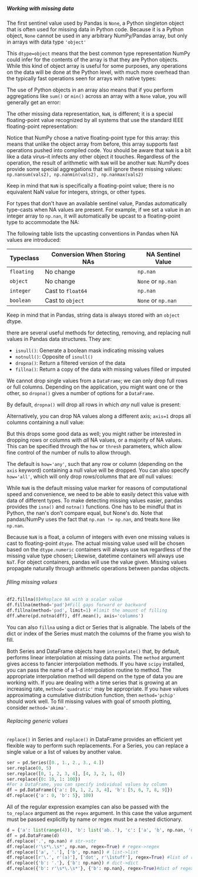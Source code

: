 ##### Working with missing data

The first sentinel value used by Pandas is ``None``, a Python singleton object that is often used for missing data in Python code.
Because it is a Python object, ``None`` cannot be used in any arbitrary NumPy/Pandas array, but only in arrays with data type ``'object'`` 

This ``dtype=object`` means that the best common type representation NumPy could infer for the contents of the array is that they are Python objects.
While this kind of object array is useful for some purposes, any operations on the data will be done at the Python level, with much more overhead than the typically fast operations seen for arrays with native types:

The use of Python objects in an array also means that if you perform aggregations like ``sum()`` or ``min()`` across an array with a ``None`` value, you will generally get an error:


The other missing data representation, ``NaN``, is different; it is a special floating-point value recognized by all systems that use the standard IEEE floating-point representation:

Notice that NumPy chose a native floating-point type for this array: this means that unlike the object array from before, this array supports fast operations pushed into compiled code.
You should be aware that ``NaN`` is a bit like a data virus–it infects any other object it touches.
Regardless of the operation, the result of arithmetic with ``NaN`` will be another ``NaN``:
NumPy does provide some special aggregations that will ignore these missing values:
`np.nansum(vals2), np.nanmin(vals2), np.nanmax(vals2)`

Keep in mind that ``NaN`` is specifically a floating-point value; there is no equivalent NaN value for integers, strings, or other types.

For types that don't have an available sentinel value, Pandas automatically type-casts when NA values are present.
For example, if we set a value in an integer array to ``np.nan``, it will automatically be upcast to a floating-point type to accommodate the NA:

The following table lists the upcasting conventions in Pandas when NA values are introduced:

| Typeclass    | Conversion When Storing NAs | NA Sentinel Value      |
| ------------ | --------------------------- | ---------------------- |
| ``floating`` | No change                   | ``np.nan``             |
| ``object``   | No change                   | ``None`` or ``np.nan`` |
| ``integer``  | Cast to ``float64``         | ``np.nan``             |
| ``boolean``  | Cast to ``object``          | ``None`` or ``np.nan`` |

Keep in mind that in Pandas, string data is always stored with an ``object`` dtype.

there are several useful methods for detecting, removing, and replacing null values in Pandas data structures.
They are:

- ``isnull()``: Generate a boolean mask indicating missing values
- ``notnull()``: Opposite of ``isnull()``
- ``dropna()``: Return a filtered version of the data
- ``fillna()``: Return a copy of the data with missing values filled or imputed

We cannot drop single values from a ``DataFrame``; we can only drop full rows or full columns.
Depending on the application, you might want one or the other, so ``dropna()`` gives a number of options for a ``DataFrame``.

By default, ``dropna()`` will drop all rows in which *any* null value is present:

Alternatively, you can drop NA values along a different axis; ``axis=1`` drops all columns containing a null value:

But this drops some good data as well; you might rather be interested in dropping rows or columns with *all* NA values, or a majority of NA values.
This can be specified through the ``how`` or ``thresh`` parameters, which allow fine control of the number of nulls to allow through.

The default is ``how='any'``, such that any row or column (depending on the ``axis`` keyword) containing a null value will be dropped.
You can also specify ``how='all'``, which will only drop rows/columns that are *all* null values:

 While `NaN` is the default missing value marker for reasons of computational speed and convenience, we need to be able to easily detect this value with data of different types. To make detecting missing values easier, pandas provides the `isna()` and `notna()` functions. One has to be mindful that in Python, the nan's don’t compare equal, but None's do. Note that pandas/NumPy uses the fact that `np.nan != np.nan`, and treats `None` like `np.nan`.

Because `NaN` is a float, a column of integers with even one missing values is cast to floating-point `dtype`. The actual missing value used will be chosen based on the `dtype.numeric` containers will always use `NaN` regardless of the missing value type chosen; Likewise, datetime containers will always use `NaT`. For object containers, pandas will use the value given. Missing values propagate naturally through arithmetic operations between pandas objects.

###### filling missing values

```python
df2.fillna(0)#Replace NA with a scalar value
df.fillna(method='pad')#Fill gaps forward or backward
df.fillna(method='pad', limit=1) #limit the amount of filling
dff.where(pd.notna(dff), dff.mean(), axis='columns')
```

You can also `fillna` using a dict or Series that is alignable. The labels of the dict or index of the Series must match the columns of the frame you wish to fill. 

Both Series and DataFrame objects have `interpolate()` that, by default, performs linear interpolation at missing data points. The `method` argument gives access to fancier interpolation methods. If you have `scipy` installed, you can pass the name of a 1-d interpolation routine to method. The appropriate interpolation method will depend on the type of data you are working with. If you are dealing with a time series that is growing at an increasing rate, `method='quadratic'` may be appropriate. If you have values approximating a cumulative distribution function, then `method='pchip'` should work well. To fill missing values with goal of smooth plotting, consider `method='akima'`.

###### Replacing generic values

`replace()` in Series and `replace()` in DataFrame provides an efficient yet flexible way to perform such replacements. For a Series, you can replace a single value or a list of values by another value.

```python
ser = pd.Series([0., 1., 2., 3., 4.])
ser.replace(0, 5)
ser.replace([0, 1, 2, 3, 4], [4, 3, 2, 1, 0])
ser.replace({0: 10, 1: 100})
#For a DataFrame, you can specify individual values by column
df = pd.DataFrame({'a': [0, 1, 2, 3, 4], 'b': [5, 6, 7, 8, 9]})
df.replace({'a': 0, 'b': 5}, 100)
```

All of the regular expression examples can also be passed with the `to_replace` argument as the `regex` argument. In this case the value argument must be passed explicitly by name or regex must be a nested dictionary. 

```python
d = {'a': list(range(4)), 'b': list('ab..'), 'c': ['a', 'b', np.nan, 'd']}
df = pd.DataFrame(d)
df.replace('.', np.nan) # str->str
df.replace(r'\s*\.\s*', np.nan, regex=True) # regex->regex
df.replace(['a', '.'], ['b', np.nan]) # list->list
df.replace([r'\.', r'(a)'], ['dot', r'\1stuff'], regex=True) #list of regex -> list of regex
df.replace({'b': '.'}, {'b': np.nan}) # dict->dict
df.replace({'b': r'\s*\.\s*'}, {'b': np.nan}, regex=True)#dict of regex-> dict

```

##### 